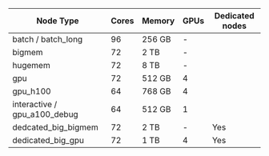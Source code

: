 | Node Type              | Cores | Memory   | GPUs | Dedicated nodes |
|------------------------|-------|----------|------|----------------|
| batch / batch_long     | 96    | 256 GB   | -    |                |
| bigmem                 | 72    | 2 TB     | -    |                |
| hugemem                | 72    | 8 TB     | -    |                |
| gpu                    | 72    | 512 GB   | 4    |                |
| gpu_h100               | 64    | 768 GB   | 4    |                |
| interactive / gpu_a100_debug | 64    | 512 GB   | 1    |                |
| dedcated_big_bigmem    | 72    | 2 TB     | -    | Yes            |
| dedicated_big_gpu      | 72    | 1 TB     | 4    | Yes            |
